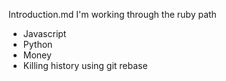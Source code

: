 Introduction.md
I'm working through the ruby path
* Javascript
* Python
* Money
* Killing history using git rebase

